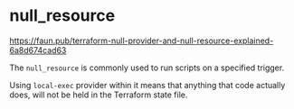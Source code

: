 # null_resource

https://faun.pub/terraform-null-provider-and-null-resource-explained-6a8d674cad63

The `null_resource` is commonly used to run scripts on a specified trigger.

Using `local-exec` provider within it means that anything that code actually does, will not be held in the Terraform state file.
